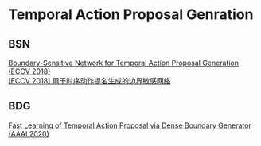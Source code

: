 # Temporal Action Proposal Genration

## BSN
[Boundary-Sensitive Network for Temporal Action Proposal Generation (ECCV 2018)](http://openaccess.thecvf.com/content_ECCV_2018/papers/Tianwei_Lin_BSN_Boundary_Sensitive_ECCV_2018_paper.pdf)  
[\[ECCV 2018\] 用于时序动作提名生成的边界敏感网络](https://zhuanlan.zhihu.com/p/39327364)
## BDG
[Fast Learning of Temporal Action Proposal via Dense Boundary Generator (AAAI 2020)](https://arxiv.org/abs/1911.04127)
